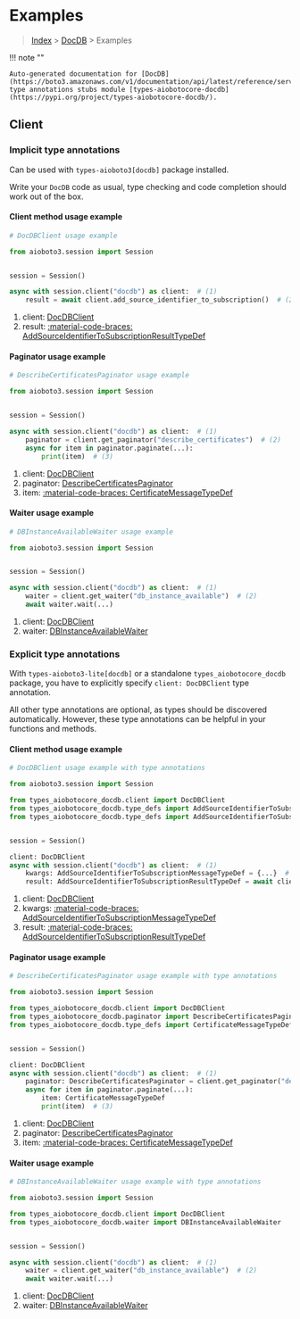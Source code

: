 # Examples

> [Index](../README.md) > [DocDB](./README.md) > Examples

!!! note ""

    Auto-generated documentation for [DocDB](https://boto3.amazonaws.com/v1/documentation/api/latest/reference/services/docdb.html#docdb)
    type annotations stubs module [types-aiobotocore-docdb](https://pypi.org/project/types-aiobotocore-docdb/).

## Client

### Implicit type annotations

Can be used with `types-aioboto3[docdb]` package installed.

Write your `DocDB` code as usual,
type checking and code completion should work out of the box.



#### Client method usage example

```python
# DocDBClient usage example

from aioboto3.session import Session


session = Session()

async with session.client("docdb") as client:  # (1)
    result = await client.add_source_identifier_to_subscription()  # (2)
```

1. client: [DocDBClient](./client.md)
2. result: [:material-code-braces: AddSourceIdentifierToSubscriptionResultTypeDef](./type_defs.md#addsourceidentifiertosubscriptionresulttypedef)



#### Paginator usage example

```python
# DescribeCertificatesPaginator usage example

from aioboto3.session import Session


session = Session()

async with session.client("docdb") as client:  # (1)
    paginator = client.get_paginator("describe_certificates")  # (2)
    async for item in paginator.paginate(...):
        print(item)  # (3)
```

1. client: [DocDBClient](./client.md)
2. paginator: [DescribeCertificatesPaginator](./paginators.md#describecertificatespaginator)
3. item: [:material-code-braces: CertificateMessageTypeDef](./type_defs.md#certificatemessagetypedef)



#### Waiter usage example

```python
# DBInstanceAvailableWaiter usage example

from aioboto3.session import Session


session = Session()

async with session.client("docdb") as client:  # (1)
    waiter = client.get_waiter("db_instance_available")  # (2)
    await waiter.wait(...)
```

1. client: [DocDBClient](./client.md)
2. waiter: [DBInstanceAvailableWaiter](./waiters.md#dbinstanceavailablewaiter)


### Explicit type annotations

With `types-aioboto3-lite[docdb]`
or a standalone `types_aiobotocore_docdb` package, you have to explicitly specify
`client: DocDBClient` type annotation.

All other type annotations are optional, as types should be discovered automatically.
However, these type annotations can be helpful in your functions and methods.


#### Client method usage example

```python
# DocDBClient usage example with type annotations

from aioboto3.session import Session

from types_aiobotocore_docdb.client import DocDBClient
from types_aiobotocore_docdb.type_defs import AddSourceIdentifierToSubscriptionResultTypeDef
from types_aiobotocore_docdb.type_defs import AddSourceIdentifierToSubscriptionMessageTypeDef


session = Session()

client: DocDBClient
async with session.client("docdb") as client:  # (1)
    kwargs: AddSourceIdentifierToSubscriptionMessageTypeDef = {...}  # (2)
    result: AddSourceIdentifierToSubscriptionResultTypeDef = await client.add_source_identifier_to_subscription(**kwargs)  # (3)
```

1. client: [DocDBClient](./client.md)
2. kwargs: [:material-code-braces: AddSourceIdentifierToSubscriptionMessageTypeDef](./type_defs.md#addsourceidentifiertosubscriptionmessagetypedef)
3. result: [:material-code-braces: AddSourceIdentifierToSubscriptionResultTypeDef](./type_defs.md#addsourceidentifiertosubscriptionresulttypedef)



#### Paginator usage example

```python
# DescribeCertificatesPaginator usage example with type annotations

from aioboto3.session import Session

from types_aiobotocore_docdb.client import DocDBClient
from types_aiobotocore_docdb.paginator import DescribeCertificatesPaginator
from types_aiobotocore_docdb.type_defs import CertificateMessageTypeDef


session = Session()

client: DocDBClient
async with session.client("docdb") as client:  # (1)
    paginator: DescribeCertificatesPaginator = client.get_paginator("describe_certificates")  # (2)
    async for item in paginator.paginate(...):
        item: CertificateMessageTypeDef
        print(item)  # (3)
```

1. client: [DocDBClient](./client.md)
2. paginator: [DescribeCertificatesPaginator](./paginators.md#describecertificatespaginator)
3. item: [:material-code-braces: CertificateMessageTypeDef](./type_defs.md#certificatemessagetypedef)



#### Waiter usage example

```python
# DBInstanceAvailableWaiter usage example with type annotations

from aioboto3.session import Session

from types_aiobotocore_docdb.client import DocDBClient
from types_aiobotocore_docdb.waiter import DBInstanceAvailableWaiter


session = Session()

async with session.client("docdb") as client:  # (1)
    waiter = client.get_waiter("db_instance_available")  # (2)
    await waiter.wait(...)
```

1. client: [DocDBClient](./client.md)
2. waiter: [DBInstanceAvailableWaiter](./waiters.md#dbinstanceavailablewaiter)


